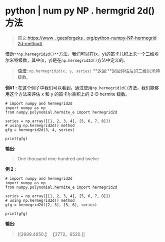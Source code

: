 # python | num py NP . hermgrid 2d()方法

> 原文:[https://www . geesforgeks . org/python-numpy-NP-hermegrid 2d-method/](https://www.geeksforgeeks.org/python-numpy-np-hermegrid2d-method/)

借助`**np.hermegrid2d()**`方法，我们可以在(x，y)的笛卡儿积上求一个二维埃尔米特级数，其中(x，y)是在`np.hermegrid2d()`方法中定义的。

> **语法:** `np.hermegrid2d(x, y, series)`
> **返回:**返回评估后的二维厄米特级数。

**例#1 :**
在这个例子中我们可以看到，通过使用`np.hermegrid2d()`方法，我们能够用这个方法来评估 x 和 y 的笛卡尔乘积上的 2-D hermite 级数。

```
# import numpy and hermegrid2d
import numpy as np
from numpy.polynomial.hermite_e import hermegrid2d

series = np.array([[1, 2, 3, 4], [5, 6, 7, 8]])
# using np.hermegrid2d() method
gfg = hermegrid2d(3, 4, series)

print(gfg)
```

**输出:**

> One thousand nine hundred and twelve

**例 2 :**

```
# import numpy and hermegrid2d
import numpy as np
from numpy.polynomial.hermite_e import hermegrid2d

series = np.array([[1, 2, 3, 4], [5, 6, 7, 8]])
# using np.hermegrid2d() method
gfg = hermegrid2d([2, 3], [5, 6], series)

print(gfg)
```

**输出:**

> [[2689.4650.】
> 【3772。6520.]]